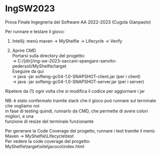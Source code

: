 # IngSW2023
Prova Finale Ingegneria del Software AA 2022-2023 (Cugola Gianpaolo)

Per runnare e testare il gioco:  
1. Intellij: menù maven -> MyShelfie -> Lifecycle -> Verify  
  
2. Aprire CMD    
   Portarsi sulla directory del progetto:   
   -> C:/[dir]/ing-sw-2023-saccani-spangaro-sanvito-pedersoli/MyShelfie/target  
   Eseguire da qui  
   -> java -jar softeng-gc04-1.0-SNAPSHOT-client.jar (per i client)  
   -> java -jar softeng-gc04-1.0-SNAPSHOT-server.jar (per i server)  
   
Ripetere da (1) ogni volta che si modifica il codice per aggiornare i jar  

NB: è stato confermato tramite slack che il gioco può runnare sul terminale che vogliamo noi  
    in fase di testing quindi, runnarlo da CMD, che permette di avere colori migliori, e una   
    funzione di resize del terminale funzionante
      
      
Per generare la Code Coverage del progetto, runnare i test tramite il menù Maven -> MyShelfie\Lifecycle\test  
Per vedere la code coverage del progetto: MyShelfie\target\site\jacoco\index.html  
